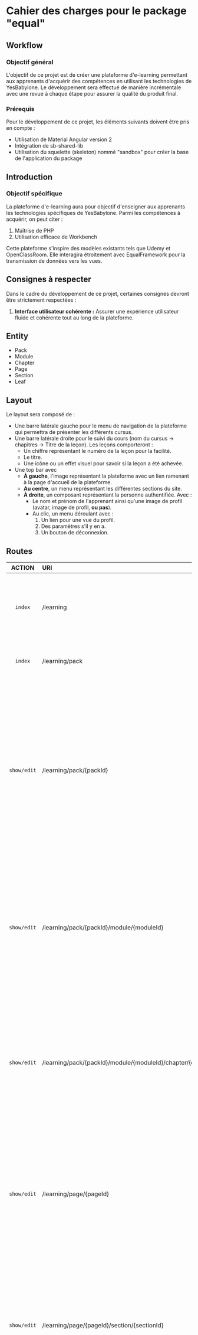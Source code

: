 # Cahier des charges pour le package "equal"

## Workflow

### Objectif général

L'objectif de ce projet est de créer une plateforme d'e-learning permettant aux apprenants d'acquérir des compétences en
utilisant les technologies de YesBabylone. Le développement sera effectué de manière incrémentale avec une revue à
chaque étape pour assurer la qualité du produit final.

### Prérequis

Pour le développement de ce projet, les éléments suivants doivent être pris en compte :

- Utilisation de Material Angular version 2
- Intégration de sb-shared-lib
- Utilisation du squelette (skeleton) nommé "sandbox" pour créer la base de l'application du package

## Introduction

### Objectif spécifique

La plateforme d'e-learning aura pour objectif d'enseigner aux apprenants les technologies spécifiques de YesBabylone.
Parmi les compétences à acquérir, on peut citer :

1. Maîtrise de PHP
2. Utilisation efficace de Workbench

Cette plateforme s'inspire des modèles existants tels que Udemy et OpenClassRoom. Elle interagira étroitement avec
EqualFramework pour la transmission de données vers les vues.

## Consignes à respecter

Dans le cadre du développement de ce projet, certaines consignes devront être strictement respectées :

1. **Interface utilisateur cohérente :** Assurer une expérience utilisateur fluide et cohérente tout au long de la
   plateforme.

## Entity

- Pack
- Module
- Chapter
- Page
- Section
- Leaf

## Layout

Le layout sera composé de :

- Une barre latérale gauche pour le menu de navigation de la plateforme qui permettra de présenter les différents
  cursus.
- Une barre latérale droite pour le suivi du cours (nom du cursus → chapitres → Titre de la leçon). Les leçons
  comporteront :
    - Un chiffre représentant le numéro de la leçon pour la facilité.
    - Le titre.
    - Une icône ou un effet visuel pour savoir si la leçon a été achevée.
- Une top bar avec
    - **À gauche**, l'image représentant la plateforme avec un lien ramenant à la page d'accueil de la plateforme.
    - **Au centre**, un menu représentant les différentes sections du site.
    - **À droite**, un composant représentant la personne authentifiée. Avec :
        - Le nom et prénom de l'apprenant ainsi qu'une image de profil (avatar, image de profil, **ou pas**).
        - Au clic, un menu déroulant avec :
            1. Un lien pour une vue du profil.
            2. Des paramètres s'il y en a.
            3. Un bouton de déconnexion.

## Routes

|    ACTION     | URI                                                                     | VIEW | INFO                                                                                                                                                                                                                                                                                                      |
|:-------------:|:------------------------------------------------------------------------|------|:----------------------------------------------------------------------------------------------------------------------------------------------------------------------------------------------------------------------------------------------------------------------------------------------------------|
|   ``index``   | /learning                                                               |      | Homepage, avec ce que représente la plateforme, pourquoi elle est la, et de comment elle va former des gens.                                                                                                                                                                                              |                                                                                   
|   ``index``   | /learning/pack                                                          |      | Index packs, un annuaire des différentes formations.                                                                                                                                                                                                                                                      |
| ``show/edit`` | /learning/pack/{packId}                                                 |      | Get the specified pack with all information's related to it, <br>like a list of the module(s) inside it with its chapters and quiz, bundle and attachments, time spent to learn, ...<br><br>**Edition mode:** Edit the the information related to the pack and the possibility to add and remove modules. |
| ``show/edit`` | /learning/pack/{packId}/module/{moduleId}                               |      | Get the specified module with all information's related to it, <br> like a list of the chapter(s) inside it.<br><br>**Edition mode:** Edit the module informations and the possibility to add/remove chapters.                                                                                            |
| ``show/edit`` | /learning/pack/{packId}/module/{moduleId}/chapter/{chapterId}           |      | Get the specified chapter with all information's related to it. <br>like a list of the page it contains.<br><br>**Edition mode:** Edit the chapter informations and the possibility to add/remove pages.                                                                                                  |
| ``show/edit`` | /learning/page/{pageId}                                                 |      | Get the specified page with all information's related to it. <br>like a list of the sections or leaf it contains.<br><br>**Edition mode:** Edit the page informations and the possibility to add/remove leaf.                                                                                             |
| ``show/edit`` | /learning/page/{pageId}/section/{sectionId}                             |      | Get the specified section with all information's related to it. <br>like a list of the pages it contains.<br><br>**Edition mode:** Edit the section informations and the possibility to add/remove page.                                                                                                  |
| ``show/edit`` | /learning/page/{pageId}/leaf/{leafId}                                   |      | Get the specified leaf with all information's related to it. <br>like a list of the groups it contains.<br><br>**Edition mode:** Edit the leaf informations and the possibility to add/remove group.                                                                                                      |
| ``show/edit`` | /learning/page/{pageId}/leaf/{leafId}/group/{groupId}                   |      | Get the specified group with all information's related to it. <br>like a list of the widgets it contains.<br><br>**Edition mode:** Edit the group informations and the possibility to add/remove widgets.                                                                                                 |
| ``show/edit`` | /learning/page/{pageId}/leaf/{leafId}/group/{groupId}/widget/{widgetId} |      | Get the specified widget with all information's related to it.<br><br>**Edition mode:** Edit the widget informations.                                                                                                                                                                                     |
|   ``show``    | /learning/profile                                                       |      | The user information's and achievements.                                                                                                                                                                                                                                                                  |

## Views

- Homepage ( what this site does + why + how )
- Index Cursus
- Show cursus (info cursus + module's )
- Show module ( module room )
- ~ profile ( progressions of cursus, number of module achieved, ... )

## Fonctionnalités

Les fonctionnalités de la plateforme incluront, mais ne seront pas limitées à :

- Système d'inscription et de gestion des utilisateurs.
- Gestion de cours et modules d'apprentissage.
- Intégration avec EqualFramework pour la manipulation des données.
- Suivi des progrès des apprenants.
- Système de chat ou de pour la collaboration entre apprenants.
- Avoir la possibilité de lock le panel de droite avec un bouton qui a une icon de punaise.
- Il doit y avoir la possibilité de déplacer un chapitre ou une page ou une section dans un autre chapitre ou une autre
  page ou une autre section.

## Element graphique à prendre en considération

- pour chaque type de 'module', il y aura une icon qui lui sera associé, exemple :
    - pour un module de type 'video', il y aura une icon de video
    - pour un module de type 'quiz', il y aura une icon de quiz
    - pour un module de type 'text', il y aura une icon de feuille de papier
    - ...
